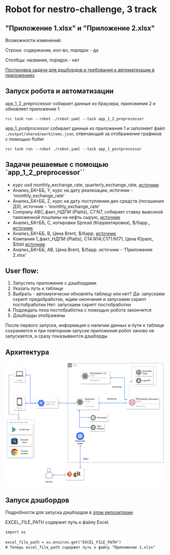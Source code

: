# Robot for nestro-challenge, 3 track

## "Приложение 1.xlsx" и "Приложение 2.xlsx"

Возможности изменений:

Строки: содержание, кол-во, порядок - да 

Столбцы: названия, порядок - нет

[Постановка задачи для дэшбордов и требования к автоматизации в приложениях](https://autumn-athlete-fea.notion.site/b0f7889d5f774bfea0f683e0ef71b654?pvs=4)

## Запуск робота и автоматизации

app_1_2_preprocessor собирает данные из браузера, приложения 2 и обновляет приложение 1

```console
rcc task run --robot ./robot.yaml --task app_1_2_preprocessor
```

app_1_postprocessor собирает данные из приложения 1 и заполняет файл `./output/shared/workitems.json`, отвечающий за отображение графиков с помощью flutter

```console
rcc task run --robot ./robot.yaml --task app_1_postprocessor
```
## Задачи решаемые с помощью `app_1_2_preprocessor``
- курс usd monthly_exchange_rate, quarterly_exchange_rate, [источник](https://www.cbr.ru/currency_base/dynamics/?UniDbQuery.Posted=True&UniDbQuery.so=1&UniDbQuery.mode=1&UniDbQuery.date_req1=%7Bstart_date%7D&UniDbQuery.date_req2=%7Bend_date%7D&UniDbQuery.VAL_NM_RQ=R01235)
- Анализ_БК+ББ, Y, курс на дату реализации, источник - 'monthly_exchange_rate'
- Анализ_БК+ББ, Z, курс на дату поступления ден средств (погашения ДЗ), источник - 'monthly_exchange_rate'
- Company ABC_факт_НДПИ (Platts), C7:N7, собирает ставку вывозной таможенной пошлины  на нефть сырую, [источник](https://www.economy.gov.ru/material/directions/vneshneekonomicheskaya_deyatelnost/tamozhenno_tarifnoe_regulirovanie/o_vyvoznyh_tamozhennyh_poshlinah_na_neft_i_otdelnye_kategorii_tovarov_vyrabotannyh_iz_nefti_na_period_s_1_po_28_fevralya_2022_goda.html)
- Анализ_БК+ББ, C, котировки Spread (Корректировка), $/барр., [источник](https://ru.investing.com/commodities/brent-wti-crude-spread-futures-historical-data)
- Анализ_БК+ББ, B, Цена Brent, $/барр. [источник](https://ru.investing.com/commodities/brent-oil-historical-data)
- Компания 1_факт_НДПИ (Platts), C14:N14;C171:N171, Цена Юралс, $/bbl [источник](https://economy.gov.ru/material/departments/d12/konyunktura_mirovyh_tovarnyh_rynkov/o_sredney_cene_na_neft_sorta_yurals_za_yanvar_2022_goda_.html)
- Анализ_БК+ББ, AB, Цена Brent, $/барр. источник - 'Приложение 2.xlsx'

## User flow:
1) Запустить приложение с дэшбордами
2) Указать путь к таблице
3) Выбрать - автоматически обновлять таблицу или нет?
Да: запускаем скрипт предобработки, ждем окончания и запускаем скрипт постобработки 
Нет: запускаем скрипт постобработки
4) Подождать пока постобработка с помощью робота закончится
5) Дэшборды отображены

После первого запуска, информация о наличии данных и пути к таблице сохраняется и при повторном запуске приложения робот заново не запускается, а сразу показываются дэшборды

## Архитектура

![Alt text](image.png)


## Запуск дэшбордов

Подробности для запуска дэшбордов в [этом репозитории](https://github.com/alexeynau/flutter-dashboard)

EXCEL_FILE_PATH содержит путь к  файлу Excel.
```
import os

excel_file_path = os.environ.get("EXCEL_FILE_PATH")
# Теперь excel_file_path содержит путь к файлу "Приложение 1.xlsx"

```